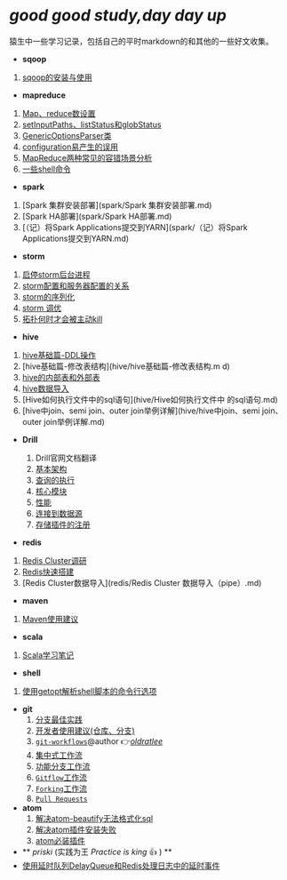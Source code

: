 # *good good study,day day up*
猿生中一些学习记录，包括自己的平时markdown的和其他的一些好文收集。

- **sqoop**
 1. [sqoop的安装与使用](sqoop/sqoop的安装与使用.md)

- **mapreduce**
 1. [Map、reduce数设置](mapreduce/Map、reduce数设置.md)
 1.  [setInputPaths、listStatus和globStatus](mapreduce/setInputPaths、listStatus和globStatus.md)
 1. [GenericOptionsParser类](mapreduce/GenericOptionsParser类.md)
 1. [configuration易产生的误用](mapreduce/configuration易产生的误用.md)
 1.  [MapReduce两种常见的容错场景分析](mapreduce/MapReduce两种常见的容错场景分析.md)
 1.  [一些shell命令](mapreduce/一些shell命令.md)

- **spark**
 1. [Spark 集群安装部署](spark/Spark 集群安装部署.md)
 1.  [Spark HA部署](spark/Spark HA部署.md)
 1. [（记）将Spark Applications提交到YARN](spark/（记）将Spark Applications提交到YARN.md)

- **storm**
 1. [启停storm后台进程](storm/启停storm后台进程.md)
 1.  [storm配置和服务器配置的关系](storm/storm配置和服务器配置的关系.md)
 1. [storm的序列化](storm/storm的序列化.md)
 1. [storm 调优](storm/storm调优（Topology的性能瓶颈）.md)
 1.  [拓扑何时才会被主动kill](storm/拓扑何时才会被主动kill.md)


- **hive**
 1. [hive基础篇-DDL操作](hive/hive基础篇-DDL操作.md)
 1.  [hive基础篇-修改表结构](hive/hive基础篇-修改表结构.m d)
 1.  [hive的内部表和外部表](hive/hive的内部表和外部表.md)
 1. [hive数据导入](hive/hive数据导入.md)
 1.  [Hive如何执行文件中的sql语句](hive/Hive如何执行文件中 的sql语句.md)
 1. [hive中join、semi join、outer join举例详解](hive/hive中join、semi join、outer join举例详解.md)

- **Drill**
  1. Drill官网文档翻译
    1. [基本架构](drill/docs/Drill基本架构.md)
    1. [查询的执行](drill/docs/Drill查询的执行.md)
    1. [核心模块](drill/docs/Drill的核心模块.md)
    1. [性能](drill/docs/Drill的性能.md)
    1. [连接到数据源](drill/docs/连接到数据源.md)
    1. [存储插件的注册](drill/docs/存储插件的注册.md)

- **redis**
 1. [Redis Cluster调研](redis/Redis_Cluster调研.md)
 1. [Redis快速搭建](redis/Redis快速搭建.md)
 1. [Redis Cluster数据导入](redis/Redis Cluster 数据导入（pipe）.md)

- **maven**
 1. [Maven使用建议](maven/Maven使用建议.md)
- **scala**
 1. [Scala学习笔记](scala/Scala学习笔记.md)
- **shell**
 1. [使用getopt解析shell脚本的命令行选项](shell/使用getopt解析shell脚本的命令行选项.md)
- **git**
  1. [分支最佳实践](git/doc/branch_of_best_practices.md)
  1. [开发者使用建议(仓库、分支)](git/doc/Suggestions-for-repository-branches-used-in-development.md)
  1. [`git-workflows`](git/doc/git-workflows-and-tutorials/)@author :point_right:[*oldratlee*](https://github.com/oldratlee)
    1. [集中式工作流](git/doc/git-workflows-and-tutorials/workflow-centralized.md)  
    1. [功能分支工作流](git/doc/git-workflows-and-tutorials/workflow-feature-branch.md)  
    1. [`Gitflow`工作流](git/doc/git-workflows-and-tutorials/workflow-gitflow.md)  
    1. [`Forking`工作流](git/doc/git-workflows-and-tutorials/workflow-forking.md)  
    1. [`Pull Requests`](git/doc/git-workflows-and-tutorials/pull-request.md)  
- **atom**
   1. [解决atom-beautify无法格式化sql](atom/解决atom-beautify无法格式化sql.md)
   1. [解决atom插件安装失败](atom/解决atom插件安装失败.md)
   1. [atom必装插件](atom/atom必装插件.md)
- ** *priski* (实践为王 *Practice is king* :+1: ) **
 - [使用延时队列DelayQueue和Redis处理日志中的延时事件](priski/使用延时队列DelayQueue和Redis处理日志中的延时事件.md)

